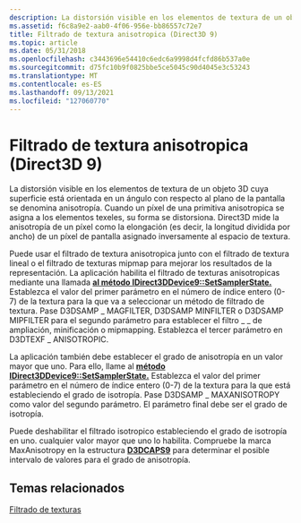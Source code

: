 ```yaml
---
description: La distorsión visible en los elementos de textura de un objeto 3D cuya superficie está orientada en un ángulo con respecto al plano de la pantalla se denomina anisotropía.
ms.assetid: f6c8a9e2-aab0-4f06-956e-bb86557c72e7
title: Filtrado de textura anisotropica (Direct3D 9)
ms.topic: article
ms.date: 05/31/2018
ms.openlocfilehash: c3443696e54410c6edc6a9998d4fcfd86b537a0e
ms.sourcegitcommit: d75fc10b9f0825bbe5ce5045c90d4045e3c53243
ms.translationtype: MT
ms.contentlocale: es-ES
ms.lasthandoff: 09/13/2021
ms.locfileid: "127060770"
---
```

# <a name="anisotropic-texture-filtering-direct3d-9"></a>Filtrado de textura anisotropica (Direct3D 9)

La distorsión visible en los elementos de textura de un objeto 3D cuya superficie está orientada en un ángulo con respecto al plano de la pantalla se denomina anisotropía. Cuando un píxel de una primitiva anisotropica se asigna a los elementos texeles, su forma se distorsiona. Direct3D mide la anisotropía de un píxel como la elongación (es decir, la longitud dividida por ancho) de un píxel de pantalla asignado inversamente al espacio de textura.

Puede usar el filtrado de textura anisotropica junto con el filtrado de textura lineal o el filtrado de texturas mipmap para mejorar los resultados de la representación. La aplicación habilita el filtrado de texturas anisotropicas mediante una llamada [**al método IDirect3DDevice9::SetSamplerState.**](/windows/win32/api/d3d9helper/nf-d3d9helper-idirect3ddevice9-setsamplerstate) Establezca el valor del primer parámetro en el número de índice entero (0-7) de la textura para la que va a seleccionar un método de filtrado de textura. Pase D3DSAMP \_ MAGFILTER, D3DSAMP MINFILTER o D3DSAMP MIPFILTER para el segundo parámetro para establecer el filtro \_ \_ de ampliación, minificación o mipmapping. Establezca el tercer parámetro en D3DTEXF \_ ANISOTROPIC.

La aplicación también debe establecer el grado de anisotropía en un valor mayor que uno. Para ello, llame al [**método IDirect3DDevice9::SetSamplerState.**](/windows/win32/api/d3d9helper/nf-d3d9helper-idirect3ddevice9-setsamplerstate) Establezca el valor del primer parámetro en el número de índice entero (0-7) de la textura para la que está estableciendo el grado de isotropía. Pase D3DSAMP \_ MAXANISOTROPY como valor del segundo parámetro. El parámetro final debe ser el grado de isotropía.

Puede deshabilitar el filtrado isotropico estableciendo el grado de isotropía en uno. cualquier valor mayor que uno lo habilita. Compruebe la marca MaxAnisotropy en la estructura [**D3DCAPS9**](/windows/desktop/api/D3D9Caps/ns-d3d9caps-d3dcaps9) para determinar el posible intervalo de valores para el grado de anisotropía.

## <a name="related-topics"></a>Temas relacionados

<dl> <dt>

[Filtrado de texturas](texture-filtering.md)
</dt> </dl>

 

 

